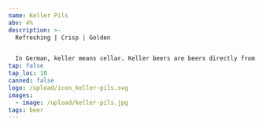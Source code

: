 ```yaml
---
name: Keller Pils
abv: 4%
description: >-
  Refreshing | Crisp | Golden


  In German, keller means cellar. Keller beers are beers directly from the cellar. Our Keller pils is packaged right off our lagering tanks.
tap: false
tap_loc: 10
canned: false
logo: /upload/icon_keller-pils.svg
images:
  - image: /upload/keller-pils.jpg
tags: beer
---
```

